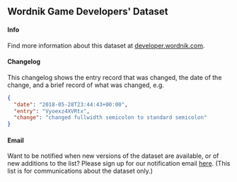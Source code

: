 ## Wordnik Game Developers' Dataset

#### Info
Find more information about this dataset at [developer.wordnik.com](https://www.developer.wordnik.com/pricing#gameset).

#### Changelog

This changelog shows the entry record that was changed, the date of the change, and a brief record of what was changed, e.g.

````json
{
  "date": "2018-05-28T23:44:43+00:00",
  "entry": "Vyoexz4XVRtx",
  "change": "changed fullwidth semicolon to standard semicolon"
}
````

#### Email 

Want to be notified when new versions of the dataset are available, or of new additions to the list? Please sign up for our notification email [here](http://eepurl.com/du1UDn). (This list is for communications about the dataset only.)
